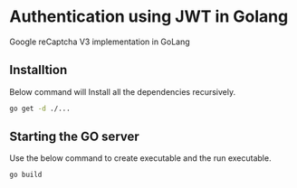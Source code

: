 # Authentication using JWT in Golang

Google reCaptcha V3 implementation in GoLang

## Installtion

Below command will Install all the dependencies recursively.

```bash
go get -d ./...
```

## Starting the GO server

Use the below command to create executable and the run executable.

```bash
go build
```
